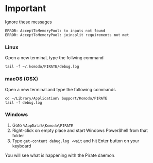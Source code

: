# Important
Ignore these messages
```
ERROR: AcceptToMemoryPool: tx inputs not found
ERROR: AcceptToMemoryPool: joinsplit requirements not met
```

### Linux
Open a new terminal, type the follwing command
```
tail -f ~/.komodo/PIRATE/debug.log
```

### macOS (OSX)
Open a new terminal and type the following commands
```
cd ~/Library/Application\ Support/Komodo/PIRATE
tail -f debug.log
```

### Windows
1. Goto `%AppData%\Komodo\PIRATE`
2. Right-click on empty place and start Windows PowerShell from that folder
3. Type `get-content debug.log -wait` and hit Enter button on your keyboard

You will see what is happening with the Pirate daemon.
